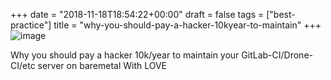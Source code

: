 +++
date = "2018-11-18T18:54:22+00:00"
draft = false
tags = ["best-practice"]
title = "why-you-should-pay-a-hacker-10kyear-to-maintain"
+++
![image](/img/2018-11-18-why-you-should-pay-a-hacker-10kyear-to-maintain/3d25d3b0e11da5dc325faedf8e339ab893aaf8d9124f0b90425f4c2afc5ad148.png)

Why you should pay a hacker 10k/year to maintain your GitLab-CI/Drone-CI/etc server on baremetal With LOVE
